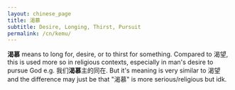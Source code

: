 ```yaml
---
layout: chinese_page
title: 渴慕
subtitle: Desire, Longing, Thirst, Pursuit
permalink: /cn/kemu/
---
```


**渴慕** means to long for, desire, or to thirst for something. Compared to 渴望, this is used more so in religious contexts, especially in man's desire to pursue God e.g. 我们**渴慕**主的同在. But it's meaning is very similar to 渴望 and the difference may just be that "渴慕" is more serious/religious but idk.
